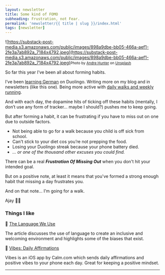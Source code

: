 ```yaml
---
layout: newsletter
title: Some kind of FOMO
subheading: Frustration, not Fear.
permalink: 'newsletter/{{ title | slug }}/index.html'
tags: [newsletter]
---
```


![https://substack-post-media.s3.amazonaws.com/public/images/898a9dbe-bb05-466a-aef1-2fe3a7ab892a_7184x4792.jpeg](https://substack-post-media.s3.amazonaws.com/public/images/898a9dbe-bb05-466a-aef1-2fe3a7ab892a_7184x4792.jpeg)<small>Photo by [Andre Hunter](https://unsplash.com/@dre0316?utm_source=unsplash&utm_medium=referral&utm_content=creditCopyText) on [Unsplash](https://unsplash.com/photos/5otlbgWJlLs?utm_source=unsplash&utm_medium=referral&utm_content=creditCopyText)</small>

So far this year I’ve been all about forming habits.

I’ve been [learning German](https://www.duolingo.com/profile/ajaykarwal) on Duolingo. Writing more on my blog and in newsletters (like this one). Being more active with [daily walks and weekly running](https://ajaykarwal.com/journey-to-5k/).

And with each day, the dopamine hits of ticking off these habits (mentally, I don’t use any form of tracker… maybe I should?) pushes me to keep going.

But after forming a habit, it can be frustrating if you have to miss out on one due to outside factors.

- Not being able to go for a walk because you child is off sick from school.
- Can't stick to your diet cos you’re not prepping the food.
- Losing your Duolingo streak because your phone battery died.
- *… or one of the thousand other excuses you could find.*

There can be a real ***Frustration Of Missing Out*** when you don't hit your intended goal.

But on a positive note, at least it means that you've formed a strong enough habit that missing a day frustrates you.

And on that note… I’m going for a walk.

Ajay 💪🏼

### Things I like

📄 [The Language We Use](https://dev.to/eevajonnapanula/the-language-we-use-matters-9mn?utm_source=ajaykarwal)

The article discusses the use of language to create an inclusive and welcoming environment and highlights some of the biases that exist.

📱 [Vibes: Daily Affirmations](https://apps.apple.com/app/id6443945325)

Vibes is an iOS app by Calm.com which sends daily affirmations and positive vibes to your phone each day. Great for keeping a positive mindset.

---